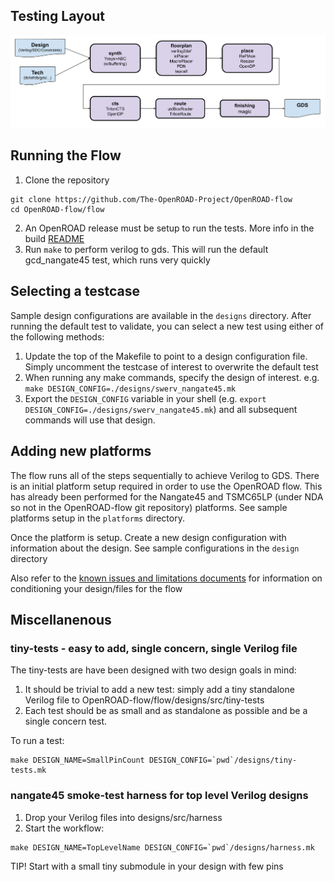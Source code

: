 
## Testing Layout
![alt text](docs/flow.png "flow")

## Running the Flow
1. Clone the repository
```
git clone https://github.com/The-OpenROAD-Project/OpenROAD-flow
cd OpenROAD-flow/flow
```
2. An OpenROAD release must be setup to run the tests. More info in the build [README](../build/README.md)
3. Run `make` to perform verilog to gds. This will run the default gcd_nangate45 test, which runs very quickly

## Selecting a testcase
Sample design configurations are available in the `designs` directory. After running the default test to validate, you can select a new test using either of the following methods:
1. Update the top of the Makefile to point to a design configuration file. Simply uncomment the testcase of interest to overwrite the default test
2. When running any make commands, specify the design of interest. e.g. `make DESIGN_CONFIG=./designs/swerv_nangate45.mk`
3. Export the `DESIGN_CONFIG` variable in your shell (e.g. `export DESIGN_CONFIG=./designs/swerv_nangate45.mk`) and all subsequent commands will use that design. 


## Adding new platforms
The flow runs all of the steps sequentially to achieve Verilog to GDS. There is an initial platform setup required in order to use the OpenROAD flow. This has already been performed for the Nangate45 and TSMC65LP (under NDA so not in the OpenROAD-flow git repository) platforms. See sample platforms setup in the `platforms` directory.

Once the platform is setup. Create a new design configuration with information about the design.  See sample configurations in the `design` directory

Also refer to the [known issues and limitations documents](docs/Known%20Issues%20and%20Limitations.pdf) for information on conditioning your design/files for the flow

## Miscellanenous
### tiny-tests - easy to add, single concern, single Verilog file

The tiny-tests are have been designed with two design goals in mind:

1. It should be trivial to add a new test: simply add a tiny standalone
   Verilog file to OpenROAD-flow/flow/designs/src/tiny-tests
2. Each test should be as small and as standalone as possible and be a single
   concern test.

To run a test:

```
make DESIGN_NAME=SmallPinCount DESIGN_CONFIG=`pwd`/designs/tiny-tests.mk
```

### nangate45 smoke-test harness for top level Verilog designs

1. Drop your Verilog files into designs/src/harness
2. Start the workflow:

```
make DESIGN_NAME=TopLevelName DESIGN_CONFIG=`pwd`/designs/harness.mk
```

TIP! Start with a small tiny submodule in your design with few pins
